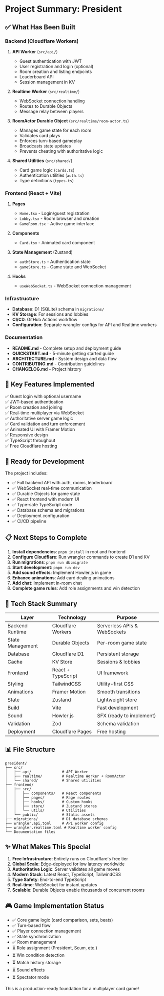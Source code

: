 # Project Summary: President

## ✅ What Has Been Built

### Backend (Cloudflare Workers)

1. **API Worker** (`src/api/`)
   - Guest authentication with JWT
   - User registration and login (optional)
   - Room creation and listing endpoints
   - Leaderboard API
   - Session management in KV

2. **Realtime Worker** (`src/realtime/`)
   - WebSocket connection handling
   - Routes to Durable Objects
   - Message relay between players

3. **RoomActor Durable Object** (`src/realtime/room-actor.ts`)
   - Manages game state for each room
   - Validates card plays
   - Enforces turn-based gameplay
   - Broadcasts state updates
   - Prevents cheating with authoritative logic

4. **Shared Utilities** (`src/shared/`)
   - Card game logic (`cards.ts`)
   - Authentication utilities (`auth.ts`)
   - Type definitions (`types.ts`)

### Frontend (React + Vite)

1. **Pages**
   - `Home.tsx` - Login/guest registration
   - `Lobby.tsx` - Room browser and creation
   - `GameRoom.tsx` - Active game interface

2. **Components**
   - `Card.tsx` - Animated card component

3. **State Management** (Zustand)
   - `authStore.ts` - Authentication state
   - `gameStore.ts` - Game state and WebSocket

4. **Hooks**
   - `useWebSocket.ts` - WebSocket connection management

### Infrastructure

- **Database**: D1 (SQLite) schema in `migrations/`
- **KV Storage**: For sessions and lobbies
- **CI/CD**: GitHub Actions workflow
- **Configuration**: Separate wrangler configs for API and Realtime workers

### Documentation

- **README.md** - Complete setup and deployment guide
- **QUICKSTART.md** - 5-minute getting started guide
- **ARCHITECTURE.md** - System design and data flow
- **CONTRIBUTING.md** - Contribution guidelines
- **CHANGELOG.md** - Project history

## 🎯 Key Features Implemented

✅ Guest login with optional username  
✅ JWT-based authentication  
✅ Room creation and joining  
✅ Real-time multiplayer via WebSocket  
✅ Authoritative server game logic  
✅ Card validation and turn enforcement  
✅ Animated UI with Framer Motion  
✅ Responsive design  
✅ TypeScript throughout  
✅ Free Cloudflare hosting  

## 🔧 Ready for Development

The project includes:
- ✅ Full backend API with auth, rooms, leaderboard
- ✅ WebSocket real-time communication
- ✅ Durable Objects for game state
- ✅ React frontend with modern UI
- ✅ Type-safe TypeScript code
- ✅ Database schema and migrations
- ✅ Deployment configuration
- ✅ CI/CD pipeline

## 📋 Next Steps to Complete

1. **Install dependencies**: `pnpm install` in root and frontend
2. **Configure Cloudflare**: Run wrangler commands to create D1 and KV
3. **Run migrations**: `pnpm run db:migrate`
4. **Start development**: `pnpm run dev`
5. **Add sound effects**: Implement Howler.js in game
6. **Enhance animations**: Add card dealing animations
7. **Add chat**: Implement in-room chat
8. **Complete game rules**: Add role assignments and win detection

## 🚀 Tech Stack Summary

| Layer | Technology | Purpose |
|-------|-----------|---------|
| Backend Runtime | Cloudflare Workers | Serverless APIs & WebSockets |
| State Management | Durable Objects | Per-room game state |
| Database | Cloudflare D1 | Persistent storage |
| Cache | KV Store | Sessions & lobbies |
| Frontend | React + TypeScript | UI framework |
| Styling | TailwindCSS | Utility-first CSS |
| Animations | Framer Motion | Smooth transitions |
| State | Zustand | Lightweight store |
| Build | Vite | Fast development |
| Sound | Howler.js | SFX (ready to implement) |
| Validation | Zod | Schema validation |
| Deployment | Cloudflare Pages | Free hosting |

## 📊 File Structure

```
president/
├── src/
│   ├── api/              # API Worker
│   ├── realtime/         # Realtime Worker + RoomActor
│   └── shared/           # Shared utilities
├── frontend/
│   ├── src/
│   │   ├── components/   # React components
│   │   ├── pages/        # Page routes
│   │   ├── hooks/        # Custom hooks
│   │   ├── store/        # Zustand stores
│   │   └── utils/        # Utilities
│   └── public/           # Static assets
├── migrations/           # D1 database schemas
├── wrangler.api.toml     # API worker config
├── wrangler.realtime.toml # Realtime worker config
└── Documentation files
```

## ✨ What Makes This Special

1. **Free Infrastructure**: Entirely runs on Cloudflare's free tier
2. **Global Scale**: Edge-deployed for low latency worldwide
3. **Authoritative Logic**: Server validates all game moves
4. **Modern Stack**: Latest React, TypeScript, TailwindCSS
5. **Type Safety**: End-to-end TypeScript
6. **Real-time**: WebSocket for instant updates
7. **Scalable**: Durable Objects enable thousands of concurrent rooms

## 🎮 Game Implementation Status

- ✅ Core game logic (card comparison, sets, beats)
- ✅ Turn-based flow
- ✅ Player connection management
- ✅ State synchronization
- ✅ Room management
- ⏳ Role assignment (President, Scum, etc.)
- ⏳ Win condition detection
- ⏳ Match history storage
- ⏳ Sound effects
- ⏳ Spectator mode

This is a production-ready foundation for a multiplayer card game!
